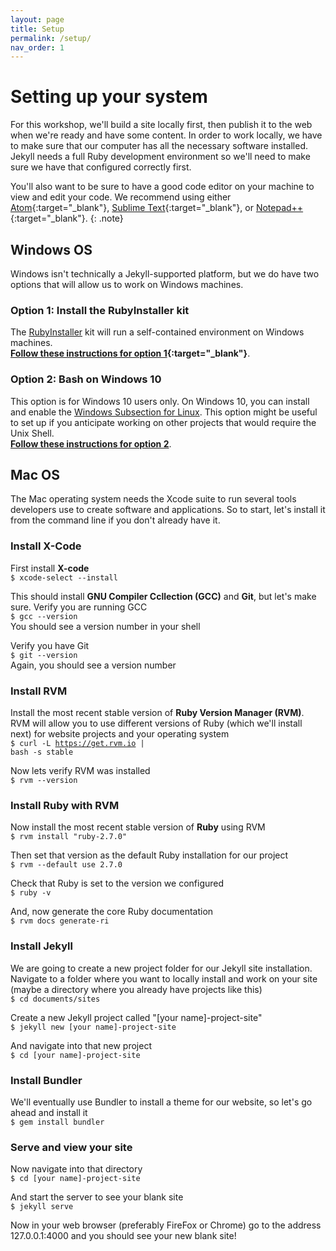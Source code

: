 ```yaml
---
layout: page
title: Setup
permalink: /setup/
nav_order: 1
---
```

# Setting up your system
For this workshop, we'll build a site locally first, then publish it to the web when we're ready and have some content. In order to work locally, we have to make sure that our computer has all the necessary software installed. Jekyll needs a full Ruby development environment so we'll need to make sure we have that configured correctly first.

You'll also want to be sure to have a good code editor on your machine to view and edit your code. We recommend using either [Atom](https://atom.io/){:target="_blank"}, [Sublime Text](https://www.sublimetext.com/){:target="_blank"}, or [Notepad++](https://notepad-plus-plus.org/){:target="_blank"}.
{: .note}

## Windows OS
Windows isn't technically a Jekyll-supported platform, but we do have two options that will allow us to work on Windows machines.

### Option 1: Install the RubyInstaller kit
 The [RubyInstaller](https://rubyinstaller.org/) kit will run a self-contained environment on Windows machines.     
 **[Follow these instructions for option 1](https://jekyllrb.com/docs/installation/windows/#installation-via-rubyinstaller){:target="_blank"}**.

### Option 2: Bash on Windows 10   
This option is for Windows 10 users only. On Windows 10, you can install and enable the [Windows Subsection for Linux](https://docs.microsoft.com/en-us/windows/wsl/install-win10?redirectedfrom=MSDN). This option might be useful to set up if you anticipate working on other projects that would require the Unix Shell.     
**[Follow these instructions for option 2](https://jekyllrb.com/docs/installation/windows/#installation-via-bash-on-windows-10)**.



## Mac OS
The Mac operating system needs the Xcode suite to run several tools developers use to create software and applications. So to start, let's install it from the command line if you don't already have it.

### Install X-Code

First install **X-code**        
<code>$ xcode-select --install</code>    

This should install **GNU Compiler Ccllection (GCC)** and **Git**, but let's make sure. Verify you are running GCC    
<code>$ gcc --version</code>    
You should see a version number in your shell    

Verify you have Git    
<code>$ git --version</code>     
Again, you should see a version number    

### Install RVM   
Install the most recent stable version of **Ruby Version Manager (RVM)**. RVM will allow you to use different versions of Ruby (which we'll install next) for website projects and your operating system     
<code>$ curl -L https://get.rvm.io | bash -s stable</code>

Now lets verify RVM was installed      
<code>$ rvm --version</code>    

### Install Ruby with RVM    

Now install the most recent stable version of **Ruby** using RVM      
<code>$ rvm install "ruby-2.7.0"</code>    

Then set that version as the default Ruby installation for our project    
<code>$ rvm --default use 2.7.0</code>    

Check that Ruby is set to the version we configured      
<code>$ ruby -v</code>     

And, now generate the core Ruby documentation        
<code>$ rvm docs generate-ri</code>    

### Install Jekyll
We are going to create a new project folder for our Jekyll site installation. Navigate to a folder where you want to locally install and work on your site (maybe a directory where you already have projects like this)     
<code>$ cd documents/sites</code>    

Create a new Jekyll project called "[your name]-project-site"    
<code>$ jekyll new [your name]-project-site</code>    

And navigate into that new project    
<code>$ cd [your name]-project-site</code>    

### Install Bundler
We'll eventually use Bundler to install a theme for our website, so let's go ahead and install it       
<code>$ gem install bundler</code>    

### Serve and view your site
Now navigate into that directory         
<code>$ cd [your name]-project-site</code>    

And start the server to see your blank site    
<code>$ jekyll serve</code>    

Now in your web browser (preferably FireFox or Chrome) go to the address 127.0.0.1:4000 and you should see your new blank site!
